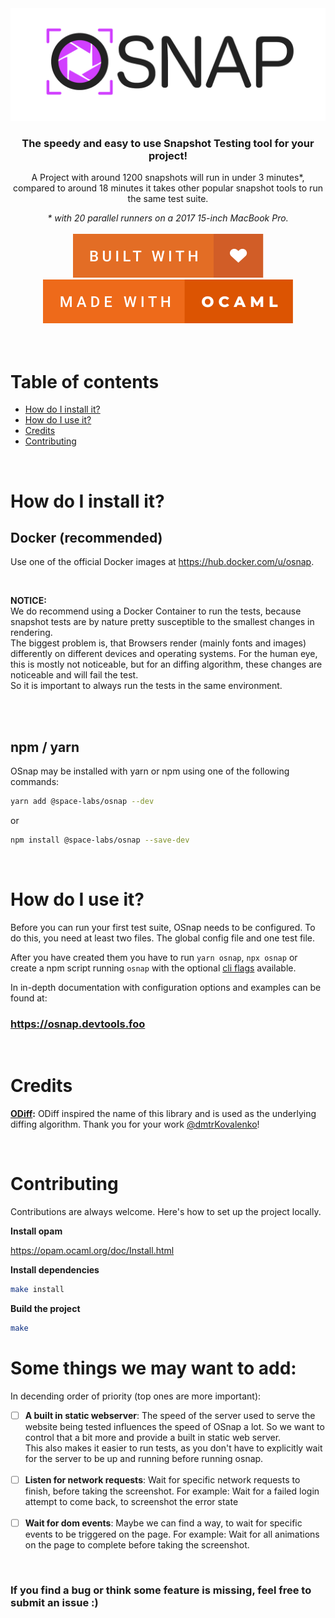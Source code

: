 <div align="center">
  <img width="600" src="https://github.com/eWert-Online/OSnap/blob/master/docs/logo.png"/>
</div>

<h3 align="center"> The speedy and easy to use Snapshot Testing tool for your project! </h3>
<p align="center">
  A Project with around 1200 snapshots will run in under 3 minutes*, <br />
  compared to around 18 minutes it takes other popular snapshot tools to run the same test suite.
</p>
<div align="center">
  <i align="center">* with 20 parallel runners on a 2017 15-inch MacBook Pro.</i>
</div>
<br />
<div align="center">
    <img src="https://github.com/eWert-Online/OSnap/blob/master/docs/built-with-love.svg" alt="<3">
    <img src="https://github.com/eWert-Online/OSnap/blob/master/docs/made-with-ocaml.svg" alt="made with ocaml">
</div>

<br />
<br />

# Table of contents

- [How do I install it?](#how-do-i-install-it)
- [How do I use it?](#how-do-i-use-it)
- [Credits](#credits)
- [Contributing](#contributing)

<br />

# How do I install it?

## Docker (recommended)

Use one of the official Docker images at https://hub.docker.com/u/osnap.

<br />

**NOTICE:** <br />
We do recommend using a Docker Container to run the tests, because snapshot tests are by nature pretty susceptible to the smallest changes in rendering. <br />
The biggest problem is, that Browsers render (mainly fonts and images) differently on different devices and operating systems. For the human eye, this is mostly not noticeable, but for an diffing algorithm, these changes are noticeable and will fail the test. <br />
So it is important to always run the tests in the same environment.

<br />
<br />

## npm / yarn

OSnap may be installed with yarn or npm using one of the following commands:

```bash
yarn add @space-labs/osnap --dev
```

or

```bash
npm install @space-labs/osnap --save-dev
```

<br />

# How do I use it?

Before you can run your first test suite, OSnap needs to be configured. To do this, you need at least two files. The global config file and one test file.

After you have created them you have to run `yarn osnap`, `npx osnap` or create a npm script running `osnap` with the optional [cli flags](https://osnap.devtools.foo/cli) available.

In in-depth documentation with configuration options and examples can be found at:

### **https://osnap.devtools.foo**

<br />

# Credits

**[ODiff](https://github.com/dmtrKovalenko/odiff):**
ODiff inspired the name of this library and is used as the underlying diffing algorithm.
Thank you for your work [@dmtrKovalenko](https://github.com/dmtrKovalenko)!

<br />

# Contributing

Contributions are always welcome. Here's how to set up the project locally.

**Install opam**

https://opam.ocaml.org/doc/Install.html

**Install dependencies**
```sh
make install
```

**Build the project**
```sh
make
```

# Some things we may want to add:

In decending order of priority (top ones are more important):

- [ ] **A built in static webserver**:
      The speed of the server used to serve the website being tested influences the speed of OSnap a lot. So we want to control that a bit more and provide a built in static web server. <br />
      This also makes it easier to run tests, as you don't have to explicitly wait for the server to be up and running before running osnap.
      <br /><br />
- [ ] **Listen for network requests**:
      Wait for specific network requests to finish, before taking the screenshot. For example: Wait for a failed login attempt to come back, to screenshot the error state
      <br /><br />
- [ ] **Wait for dom events**:
      Maybe we can find a way, to wait for specific events to be triggered on the page. For example: Wait for all animations on the page to complete before taking the screenshot.

<br />

### If you find a bug or think some feature is missing, feel free to submit an issue :)
